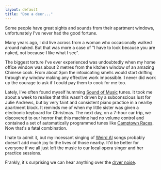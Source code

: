 ```yaml
---
layout: default
title: "Doe a deer..."
---
```


Some people have great sights and sounds from their apartment windows,
unfortunately I've never had the good fortune.

Many years ago, I did live across from a woman who occasionally walked around
naked. But that was more a case of "I have to look because you are naked, not
because I like what I see".

The biggest torture I've ever experienced was undoubtedly when my home office
window was about 2 metres from the kitchen window of an amazing Chinese cook.
From about 3pm the intoxicating smells would start drifting through my window
making any effective work impossible. I never did work up the courage to ask if
I could pay them to cook for me too.

Lately, I've often found myself humming [Sound of
Music](http://www.imdb.com/title/tt0059742/) tunes. It took me about a week to
realise that this wasn't driven by a subconscious lust for Julie Andrews, but
by very faint and consistent piano practice in a nearby apartment block. It
reminds me of when my little sister was given a electronic keyboard for
Christmas. The next day, on a 7-hour car trip, we discovered to our horror that
this machine had no volume control and contained a set of automatically
programmed tunes like [Camptown
Races](http://www.niehs.nih.gov/kids/lyrics/camptown.htm). Now that's a fatal
combination.

I hate to admit it, but my incessant singing of [Weird
Al](http://www.weirdal.com/) songs probably doesn't add much joy to the lives
of those nearby. It'd be better for everyone if we all just left the music to
our local opera singer and her practice sessions.

Frankly, it's
surprising we can hear anything over the [dryer
noise](http://www.e-gineer.com/v2/blog/2005/09/dryer-drama.htm).
